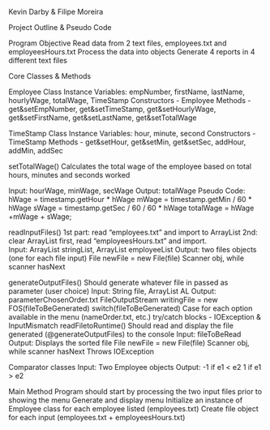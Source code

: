 Kevin Darby & Filipe Moreira

Project Outline & Pseudo Code 

Program Objective
Read data from 2 text files, employees.txt and employeesHours.txt
 Process the data into objects
Generate 4 reports in 4 different text files

Core Classes & Methods

Employee Class
Instance Variables: empNumber, firstName, lastName, hourlyWage, totalWage, TimeStamp
Constructors - Employee
Methods - get&setEmpNumber, get&setTimeStamp, get&setHourlyWage, get&setFirstName, get&setLastName, get&setTotalWage

TimeStamp Class
Instance Variables:  hour, minute, second
Constructors - TimeStamp
Methods - get&setHour, get&setMin, get&setSec, addHour, addMin, addSec

setTotalWage()
Calculates the total wage of the employee based on total hours, minutes and seconds worked	
	
Input: hourWage, minWage, secWage
Output: totalWage
Pseudo Code: hWage = timestamp.getHour * hWage
		mWage = timestamp.getMin / 60 * hWage
		sWage = timestamp.getSec / 60 / 60 * hWage
		totalWage = hWage +mWage + sWage;

readInputFiles()
	1st part: read “employees.txt” and import to ArrayList
	2nd: clear ArrayList first, read “employeesHours.txt” and import.		
Input: ArrayList<String> stringList, ArrayList<Employee> employeeList
Output: two files objects (one for each file input)
File newFile = new File(file)
Scanner obj, while scanner hasNext

generateOutputFiles()
Should generate whatever file in passed as parameter (user choice)
Input: String file, ArrayList<Employee> AL
Output: parameterChosenOrder.txt
FileOutputStream writingFile = new FOS(fileToBeGenerated)
switch(fileToBeGenerated)
Case for each option available in the menu (nameOrder.txt, etc.)
try/catch blocks - IOException & InputMismatch
readFiletoRuntime()
Should read and display the file generated (@generateOutputFiles) to the console
Input: fileToBeRead 
Output: Displays the sorted file
File newFile = new File(file)
Scanner obj, while scanner hasNext
Throws IOException


Comparator classes
	Input: Two Employee objects
	Output: -1 if e1 < e2
		  1 if e1 > e2

Main Method
Program should start by processing the two input files prior to showing the menu
Generate and display menu
Initialize an instance of Employee class for each employee listed (employees.txt)
Create file object for each input (employees.txt + employeesHours.txt)

